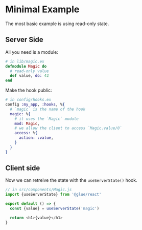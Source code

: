 # Minimal Example

The most basic example is using read-only state.

## Server Side

All you need is a module:

```elixir
# in lib/magic.ex
defmodule Magic do
  # read-only value
  def value, do: 42
end
```

Make the hook public:

```elixir
# in config/hooks.ex
config :my_app, :hooks, %{
  # `magic` is the name of the hook
  magic: %{
    # it uses the `Magic` module
    mod: Magic,
    # we allow the client to access `Magic.value/0`
    access: %{
      action: :value,
    }
  }
}
```

## Client side

Now we can retreive the state with the `useServerState()` hook.

```javascript
// in src/components/Magic.js
import {useServerState} from '@glue/react'

export default () => {
  const {value} = useServerState('magic')

  return <h1>{value}</h1>
}
```
